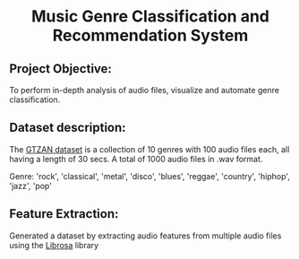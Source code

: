 <h1><p align = "center">Music Genre Classification and Recommendation System</p></h1>

## Project Objective:
To perform in-depth analysis of audio files, visualize and automate genre classification.

## Dataset description:
The [GTZAN dataset](https://www.kaggle.com/datasets/andradaolteanu/gtzan-dataset-music-genre-classification) is a collection of 10 genres with 100 audio files each, all having a length of 30 secs. A total of 1000 audio files in .wav format.

Genre: 'rock', 'classical', 'metal', 'disco', 'blues', 'reggae', 'country', 'hiphop', 'jazz', 'pop'

## Feature Extraction:
Generated a dataset by extracting audio features from multiple audio files using the [Librosa](https://librosa.org/doc/latest/tutorial.html) library

